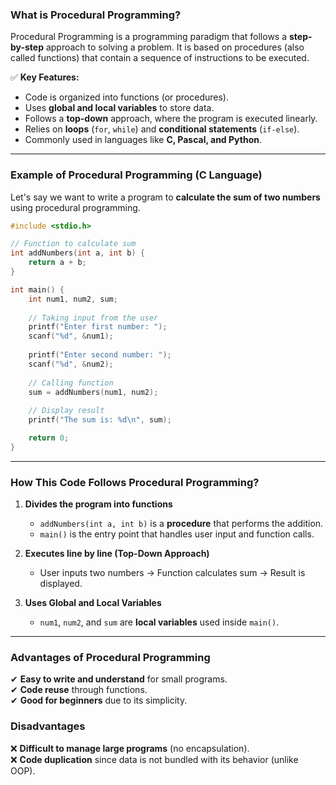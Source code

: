 ### **What is Procedural Programming?**  
Procedural Programming is a programming paradigm that follows a **step-by-step** approach to solving a problem. It is based on procedures (also called functions) that contain a sequence of instructions to be executed.  

✅ **Key Features:**  
- Code is organized into functions (or procedures).  
- Uses **global and local variables** to store data.  
- Follows a **top-down** approach, where the program is executed linearly.  
- Relies on **loops** (`for`, `while`) and **conditional statements** (`if-else`).  
- Commonly used in languages like **C, Pascal, and Python**.  

---

### **Example of Procedural Programming (C Language)**
Let's say we want to write a program to **calculate the sum of two numbers** using procedural programming.

```c
#include <stdio.h>

// Function to calculate sum
int addNumbers(int a, int b) {
    return a + b;
}

int main() {
    int num1, num2, sum;
    
    // Taking input from the user
    printf("Enter first number: ");
    scanf("%d", &num1);
    
    printf("Enter second number: ");
    scanf("%d", &num2);
    
    // Calling function
    sum = addNumbers(num1, num2);
    
    // Display result
    printf("The sum is: %d\n", sum);

    return 0;
}
```

---

### **How This Code Follows Procedural Programming?**
1. **Divides the program into functions**  
   - `addNumbers(int a, int b)` is a **procedure** that performs the addition.
   - `main()` is the entry point that handles user input and function calls.

2. **Executes line by line (Top-Down Approach)**  
   - User inputs two numbers → Function calculates sum → Result is displayed.

3. **Uses Global and Local Variables**  
   - `num1`, `num2`, and `sum` are **local variables** used inside `main()`.  

---

### **Advantages of Procedural Programming**  
✔ **Easy to write and understand** for small programs.  
✔ **Code reuse** through functions.  
✔ **Good for beginners** due to its simplicity.  

### **Disadvantages**  
❌ **Difficult to manage large programs** (no encapsulation).  
❌ **Code duplication** since data is not bundled with its behavior (unlike OOP).  

